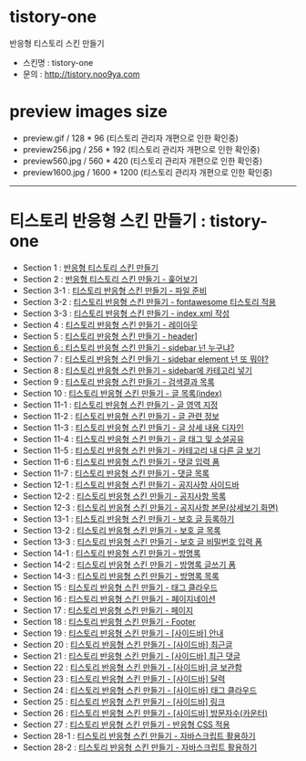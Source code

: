 # tistory-one
반응형 티스토리 스킨 만들기
- 스킨명 : tistory-one
- 문의 : http://tistory.noo9ya.com

# preview images size
- preview.gif / 128 * 96 (티스토리 관리자 개편으로 인한 확인중)
- preview256.jpg / 256 * 192 (티스토리 관리자 개편으로 인한 확인중)
- preview560.jpg / 560 * 420 (티스토리 관리자 개편으로 인한 확인중)
- preview1600.jpg / 1600 * 1200 (티스토리 관리자 개편으로 인한 확인중)

- - -

# 티스토리 반응형 스킨 만들기 : tistory-one
- Section 1 : <a href="http://tistory.noo9ya.com/20?category=764101" target="_blank">반응형 티스토리 스킨 만들기</a>
- Section 2 : <a href="http://tistory.noo9ya.com/21?category=764101" target="_blank">반응형 티스토리 스킨 만들기 - 훑어보기</a>
- Section 3-1 : <a href="http://tistory.noo9ya.com/22?category=764101" target="_blank">티스토리 반응형 스킨 만들기 - 파일 준비</a>
- Section 3-2 : <a href="http://tistory.noo9ya.com/24?category=764101" target="_blank">티스토리 반응형 스킨 만들기 - fontawesome 티스토리 적용</a>
- Section 3-3 : <a href="http://tistory.noo9ya.com/25?category=764101" target="_blank">티스토리 반응형 스킨 만들기 - index.xml 작성</a>
- Section 4 : <a href="http://tistory.noo9ya.com/26?category=764101" target="_blank">티스토리 반응형 스킨 만들기 - 레이아웃</a>
- Section 5 : <a href="http://tistory.noo9ya.com/27?category=764101" target="_blank">티스토리 반응형 스킨 만들기 - header]
- Section 6 : <a href="http://tistory.noo9ya.com/28?category=764101" target="_blank">티스토리 반응형 스킨 만들기 - sidebar 넌 누구냐?</a>
- Section 7 : <a href="http://tistory.noo9ya.com/29?category=764101" target="_blank">티스토리 반응형 스킨 만들기 - sidebar element 넌 또 뭐야?</a>
- Section 8 : <a href="http://tistory.noo9ya.com/30?category=764101" target="_blank">티스토리 반응형 스킨 만들기 - sidebar에 카테고리 넣기</a>
- Section 9 : <a href="http://tistory.noo9ya.com/32?category=764101" target="_blank">티스토리 반응형 스킨 만들기 - 검색결과 목록</a>
- Section 10 : <a href="http://tistory.noo9ya.com/33?category=764101" target="_blank">티스토리 반응형 스킨 만들기 - 글 목록(index)</a>
- Section 11-1 : <a href="http://tistory.noo9ya.com/34?category=764101" target="_blank">티스토리 반응형 스킨 만들기 - 글 영역 지정</a>
- Section 11-2 : <a href="http://tistory.noo9ya.com/35?category=764101" target="_blank">티스토리 반응형 스킨 만들기 - 글 관련 정보</a>
- Section 11-3 : <a href="http://tistory.noo9ya.com/36?category=764101" target="_blank">티스토리 반응형 스킨 만들기 - 글 상세 내용 디자인</a>
- Section 11-4 : <a href="http://tistory.noo9ya.com/37?category=764101" target="_blank">티스토리 반응형 스킨 만들기 - 글 태그 및 소셜공유</a>
- Section 11-5 : <a href="http://tistory.noo9ya.com/38?category=764101" target="_blank">티스토리 반응형 스킨 만들기 - 카테고리 내 다른 글 보기</a>
- Section 11-6 : <a href="http://tistory.noo9ya.com/39?category=764101" target="_blank">티스토리 반응형 스킨 만들기 - 댓글 입력 폼</a>
- Section 11-7 : <a href="http://tistory.noo9ya.com/40?category=764101" target="_blank">티스토리 반응형 스킨 만들기 - 댓글 목록</a>
- Section 12-1 : <a href="http://tistory.noo9ya.com/43?category=764101" target="_blank">티스토리 반응형 스킨 만들기 - 공지사항 사이드바</a>
- Section 12-2 : <a href="http://tistory.noo9ya.com/44?category=764101" target="_blank">티스토리 반응형 스킨 만들기 - 공지사항 목록</a>
- Section 12-3 : <a href="http://tistory.noo9ya.com/45?category=764101" target="_blank">티스토리 반응형 스킨 만들기 - 공지사항 본문(상세보기 화면)</a>
- Section 13-1 : <a href="http://tistory.noo9ya.com/47?category=764101" target="_blank">티스토리 반응형 스킨 만들기 - 보호 글 등록하기</a>
- Section 13-2 : <a href="http://tistory.noo9ya.com/48?category=764101" target="_blank">티스토리 반응형 스킨 만들기 - 보호 글 목록</a>
- Section 13-3 : <a href="http://tistory.noo9ya.com/49?category=764101" target="_blank">티스토리 반응형 스킨 만들기 - 보호 글 비밀번호 입력 폼</a>
- Section 14-1 : <a href="http://tistory.noo9ya.com/50?category=764101" target="_blank">티스토리 반응형 스킨 만들기 - 방명록</a>
- Section 14-2 : <a href="http://tistory.noo9ya.com/51?category=764101" target="_blank">티스토리 반응형 스킨 만들기 - 방명록 글쓰기 폼</a>
- Section 14-3 : <a href="http://tistory.noo9ya.com/52?category=764101" target="_blank">티스토리 반응형 스킨 만들기 - 방명록 목록</a>
- Section 15 : <a href="http://tistory.noo9ya.com/53?category=764101" target="_blank">티스토리 반응형 스킨 만들기 - 태그 클라우드</a>
- Section 16 : <a href="http://tistory.noo9ya.com/54?category=764101" target="_blank">티스토리 반응형 스킨 만들기 - 페이지네이션</a>
- Section 17 : <a href="http://tistory.noo9ya.com/58?category=764101" target="_blank">티스토리 반응형 스킨 만들기 - 페이지</a>
- Section 18 : <a href="http://tistory.noo9ya.com/59?category=764101" target="_blank">티스토리 반응형 스킨 만들기 - Footer</a>
- Section 19 : <a href="http://tistory.noo9ya.com/60?category=764101" target="_blank">티스토리 반응형 스킨 만들기 - [사이드바] 안내</a>
- Section 20 : <a href="http://tistory.noo9ya.com/61?category=764101" target="_blank">티스토리 반응형 스킨 만들기 - [사이드바] 최근글</a>
- Section 21 : <a href="http://tistory.noo9ya.com/65?category=764101" target="_blank">티스토리 반응형 스킨 만들기 - [사이드바] 최근 댓글</a>
- Section 22 : <a href="http://tistory.noo9ya.com/66?category=764101" target="_blank">티스토리 반응형 스킨 만들기 - [사이드바] 글 보관함</a>
- Section 23 : <a href="http://tistory.noo9ya.com/67?category=764101" target="_blank">티스토리 반응형 스킨 만들기 - [사이드바] 달력</a>
- Section 24 : <a href="http://tistory.noo9ya.com/68?category=764101" target="_blank">티스토리 반응형 스킨 만들기 - [사이드바] 태그 클라우드</a>
- Section 25 : <a href="http://tistory.noo9ya.com/69?category=764101" target="_blank">티스토리 반응형 스킨 만들기 - [사이드바] 링크</a>
- Section 26 : <a href="http://tistory.noo9ya.com/70?category=764101" target="_blank">티스토리 반응형 스킨 만들기 - [사이드바] 방문자수(카운터)</a>
- Section 27 : <a href="http://tistory.noo9ya.com/71?category=764101" target="_blank">티스토리 반응형 스킨 만들기 - 반응형 CSS 적용</a>
- Section 28-1 : <a href="http://tistory.noo9ya.com/72?category=764101" target="_blank">티스토리 반응형 스킨 만들기 - 자바스크립트 활용하기</a>
- Section 28-2 : <a href="http://tistory.noo9ya.com/73?category=764101" target="_blank">티스토리 반응형 스킨 만들기 - 자바스크립트 활용하기</a>
